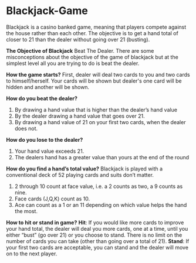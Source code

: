 # Blackjack-Game

Blackjack is a casino banked game, meaning that players compete against the house rather than each other. The objective is to get a hand total of closer to 21 than the dealer without going over 21 (busting).

**The Objective of Blackjack**
Beat The Dealer. There are some misconceptions about the objective of the game of blackjack but at the simplest level all you are trying to do is beat the dealer.

**How the game starts?**
First, dealer will deal two cards to you and two cards to himself/herself. Your cards will be shown but dealer's one card will be hidden and another will be shown.

**How do you beat the dealer?**
1) By drawing a hand value that is higher than the dealer’s hand value
2) By the dealer drawing a hand value that goes over 21.
3) By drawing a hand value of 21 on your first two cards, when the dealer does not.

**How do you lose to the dealer?** 
1) Your hand value exceeds 21.
2) The dealers hand has a greater value than yours at the end of the round

**How do you find a hand’s total value?**
Blackjack is played with a conventional deck of 52 playing cards and suits don’t matter.

1) 2 through 10 count at face value, i.e. a 2 counts as two, a 9 counts as nine.
2) Face cards (J,Q,K) count as 10.
3) Ace can count as a 1 or an 11 depending on which value helps the hand the most.

**How to hit or stand in game?**
**Hit**: If you would like more cards to improve your hand total, the dealer will deal you more cards, one at a time, until you either “bust” (go over 21) or you choose to stand. There is no limit on the number of cards you can take (other than going over a total of 21).
**Stand**: If your first two cards are acceptable, you can stand and the dealer will move on to the next player.
